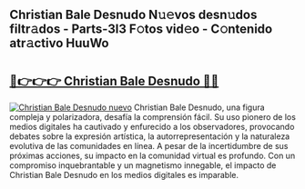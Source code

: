 ## Christian Bale Desnudo N𝚞𝚎vos desn𝚞dos filtr𝚊dos - Parts-3l3 F𝚘tos vid𝚎o - C𝚘ntenido atr𝚊ctivo HuuWo

# <h2><a href="http://mb95u0e.tromn.icu/?c=Christian+Bale+Desnudo">🔗👉👉👉 Christian Bale Desnudo 🔗🔗</a></h2>

[![Christian Bale Desnudo nuevo](https://i.imgur.com/pEAQMta.gif)](http://mb95u0e.tromn.icu/?c=Christian+Bale+Desnudo)
Christian Bale Desnudo, una figura compleja y polarizadora, desafía la comprensión fácil. Su uso pionero de los medios digitales ha cautivado y enfurecido a los observadores, provocando debates sobre la expresión artística, la autorrepresentación y la naturaleza evolutiva de las comunidades en línea. A pesar de la incertidumbre de sus próximas acciones, su impacto en la comunidad virtual es profundo. Con un compromiso inquebrantable y un magnetismo innegable, el impacto de Christian Bale Desnudo en los medios digitales es imparable.
